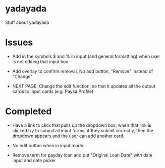 # yadayada
Stuff about yadayada

# Issues
- Add in the symbols $ and % in input (and general formatting) when user is not editing that input box

- Add overlay to confirm removal, No add button, "Remove" instead of "Change"

- NEXT PAGE: Change the edit function, so that it updates all the output cards to input cards (e.g. Paysa Profile)

# Completed

- Have a link to click that pulls up the dropdown box, when that link is clicked try to submit all input forms, if they submit correctly, then the dropdown appears and the user can add another card.

- No edit button when in input mode.

- Remove term for payday loan and put "Original Loan Date" with date input and date picker
